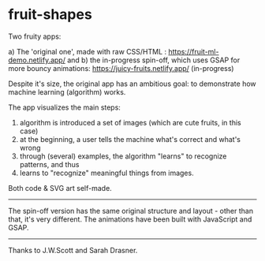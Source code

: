 # fruit-shapes
Two fruity apps:

a) The 'original one', made with raw CSS/HTML : https://fruit-ml-demo.netlify.app/ and 
b) the in-progress spin-off, which uses GSAP for more bouncy animations: https://juicy-fruits.netlify.app/ (in-progress)

Despite it's size, the original app has an ambitious goal: to demonstrate how machine learning (algorithm) works.

The app visualizes the main steps:
  1. algorithm is introduced a set of images (which are cute fruits, in this case)
  2. at the beginning, a user tells the machine what's correct and what's wrong
  3. through (several) examples, the algorithm "learns" to recognize patterns, and thus
  4. learns to "recognize" meaningful things from images.

Both code & SVG art self-made.

- - - - - - - -

The spin-off version has the same original structure and layout - other than that, it's very different. The animations have been built with JavaScript and GSAP. 

- - - - - - - - 

Thanks to J.W.Scott and Sarah Drasner. 


